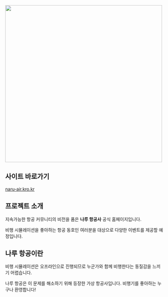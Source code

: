 <picture>
  <img src="https://github.com/LazoYoung/virtual-airline-web/assets/9482578/9263bed1-6a0d-4bfc-aa60-a7d4319a8b59" width="500px">
</picture>

## 사이트 바로가기
[naru-air.kro.kr](https://naru-air.kro.kr)

## 프로젝트 소개
지속가능한 항공 커뮤니티의 비전을 품은 **나루 항공사** 공식 홈페이지입니다.

비행 시뮬레이션을 좋아하는 항공 동호인 여러분을 대상으로 다양한 이벤트를 제공할 예정입니다.

## 나루 항공이란
비행 시뮬레이션은 오프라인으로 진행되므로 누군가와 함께 비행한다는 동질감을 느끼기 어렵습니다.

나루 항공은 이 문제를 해소하기 위해 등장한 가상 항공사입니다. 비행기를 좋아하는 누구나 환영합니다!
